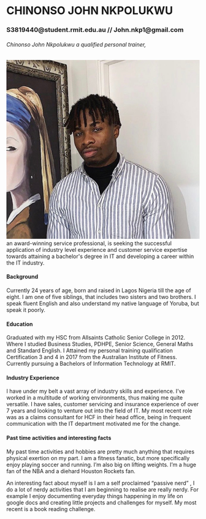 # CHINONSO JOHN NKPOLUKWU
<H3> S3819440@student.rmit.edu.au // John.nkp1@gmail.com </H3>


<H6> Chinonso John Nkpolukwu a qualified personal trainer,</H6>        <img src="Profilepic.JPG">      
an award-winning service professional, is seeking the successful
application of industry level experience and customer service 
expertise towards attaining a bachelor's degree in IT and 
developing a career within the IT industry. 



<H4>Background</H4> 
Currently 24 years of age, born and raised in Lagos Nigeria till the age of eight. I am one of five siblings, that includes two sisters and two brothers. I speak fluent English and also understand my native language of Yoruba, but speak it poorly.



<H4>Education</H4>
Graduated with my HSC from Allsaints Catholic Senior College in 2012. Where I studied Business Studies, PDHPE, Senior Science, General Maths and Standard English. I Attained my personal training qualification Certification 3 and 4 in 2017 from the Australian Institute of Fitness. Currently pursuing a Bachelors of Information Technology at RMIT. 



<H4>Industry Experience</H4>
I have under my belt a vast array of industry skills and experience. I’ve worked in a multitude of working environments, thus making me quite versatile. I have sales, customer servicing and insurance experience of over 7 years and looking to venture out into the field of IT. My most recent role was as a claims consultant for HCF in their head office, being in frequent communication with the IT department motivated me for the change.



<H4>Past time activities and interesting facts</H4>
My past time activities and hobbies are pretty much anything that requires physical exertion on my part. I am a fitness fanatic, but more specifically enjoy playing soccer and running. I’m also big on lifting weights. I’m a huge fan of the NBA and a diehard Houston Rockets fan.  

An interesting fact about myself is I am a self proclaimed “passive nerd” , I do a lot of nerdy activities that I am beginning to realise are really nerdy. For example I enjoy documenting everyday things happening in my life on google docs and creating little projects and challenges for myself. My most recent is a book reading challenge.
